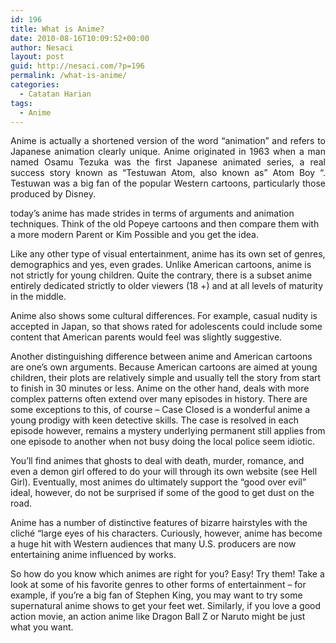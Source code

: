 ```yaml
---
id: 196
title: What is Anime?
date: 2010-08-16T10:09:52+00:00
author: Nesaci
layout: post
guid: http://nesaci.com/?p=196
permalink: /what-is-anime/
categories:
  - Catatan Harian
tags:
  - Anime
---
```

<p style="text-align: justify;">
  Anime is actually a shortened version of the word &#8220;animation&#8221; and refers to Japanese animation clearly unique. Anime originated in 1963 when a man named Osamu Tezuka was the first Japanese animated series, a real success story known as &#8220;Testuwan Atom, also known as&#8221; Atom Boy &#8220;. Testuwan was a big fan of the popular Western cartoons, particularly those produced by Disney.
</p>

today&#8217;s anime has made strides in terms of arguments and animation techniques. Think of the old Popeye cartoons and then compare them with a more modern Parent or Kim Possible and you get the idea.

Like any other type of visual entertainment, anime has its own set of genres, demographics and yes, even grades. Unlike American cartoons, anime is not strictly for young children. Quite the contrary, there is a subset anime entirely dedicated strictly to older viewers (18 +) and at all levels of maturity in the middle.

Anime also shows some cultural differences. For example, casual nudity is accepted in Japan, so that shows rated for adolescents could include some content that American parents would feel was slightly suggestive.

Another distinguishing difference between anime and American cartoons are one&#8217;s own arguments. Because American cartoons are aimed at young children, their plots are relatively simple and usually tell the story from start to finish in 30 minutes or less. Anime on the other hand, deals with more complex patterns often extend over many episodes in history. There are some exceptions to this, of course &#8211; Case Closed is a wonderful anime a young prodigy with keen detective skills. The case is resolved in each episode however, remains a mystery underlying permanent still applies from one episode to another when not busy doing the local police seem idiotic.

You&#8217;ll find animes that ghosts to deal with death, murder, romance, and even a demon girl offered to do your will through its own website (see Hell Girl). Eventually, most animes do ultimately support the &#8220;good over evil&#8221; ideal, however, do not be surprised if some of the good to get dust on the road.

Anime has a number of distinctive features of bizarre hairstyles with the cliché &#8220;large eyes of his characters. Curiously, however, anime has become a huge hit with Western audiences that many U.S. producers are now entertaining anime influenced by works.

So how do you know which animes are right for you? Easy! Try them! Take a look at some of his favorite genres to other forms of entertainment &#8211; for example, if you&#8217;re a big fan of Stephen King, you may want to try some supernatural anime shows to get your feet wet. Similarly, if you love a good action movie, an action anime like Dragon Ball Z or Naruto might be just what you want.﻿